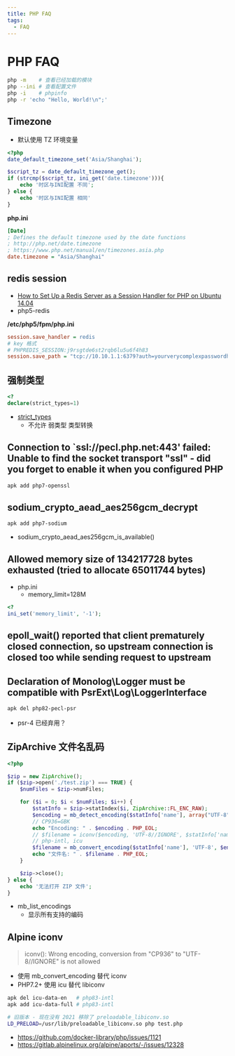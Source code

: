```yaml
---
title: PHP FAQ
tags:
  - FAQ
---
```


# PHP FAQ

```bash
php -m    # 查看已经加载的模块
php --ini # 查看配置文件
php -i    # phpinfo
php -r 'echo "Hello, World!\n";'
```

## Timezone

- 默认使用 TZ 环境变量

```php
<?php
date_default_timezone_set('Asia/Shanghai');

$script_tz = date_default_timezone_get();
if (strcmp($script_tz, ini_get('date.timezone'))){
    echo '时区与INI配置 不同';
} else {
    echo '时区与INI配置 相同'
}
```

**php.ini**

```ini
[Date]
; Defines the default timezone used by the date functions
; http://php.net/date.timezone
; https://www.php.net/manual/en/timezones.asia.php
date.timezone = "Asia/Shanghai"
```

## redis session

- [How to Set Up a Redis Server as a Session Handler for PHP on Ubuntu 14.04](https://www.digitalocean.com/community/tutorials/how-to-set-up-a-redis-server-as-a-session-handler-for-php-on-ubuntu-14-04)
- php5-redis

**/etc/php5/fpm/php.ini**

```ini
session.save_handler = redis
# key 格式
# PHPREDIS_SESSION:j9rsgtde6st2rqb6lu5u6f4h83
session.save_path = "tcp://10.10.1.1:6379?auth=yourverycomplexpasswordhere"
```

## 强制类型

```php
<?
declare(strict_types=1)
```

- [strict_types](https://www.php.net/manual/en/language.types.declarations.php#language.types.declarations.strict)
  - 不允许 弱类型 类型转换

## Connection to `ssl://pecl.php.net:443' failed: Unable to find the socket transport "ssl" - did you forget to enable it when you configured PHP

```bash
apk add php7-openssl
```

<!--
```init php.ini
extension=php_openssl.dll
```
-->

## sodium_crypto_aead_aes256gcm_decrypt

```bash
apk add php7-sodium
```

- sodium_crypto_aead_aes256gcm_is_available()

## Allowed memory size of 134217728 bytes exhausted (tried to allocate 65011744 bytes)

- php.ini
  - memory_limit=128M

```php
<?
ini_set('memory_limit', '-1');
```

## epoll_wait() reported that client prematurely closed connection, so upstream connection is closed too while sending request to upstream

## Declaration of Monolog\Logger must be compatible with PsrExt\Log\LoggerInterface

```bash
apk del php82-pecl-psr
```

- psr-4 已经弃用？

## ZipArchive 文件名乱码

```php
<?php

$zip = new ZipArchive();
if ($zip->open('./test.zip') === TRUE) {
    $numFiles = $zip->numFiles;

    for ($i = 0; $i < $numFiles; $i++) {
        $statInfo = $zip->statIndex($i, ZipArchive::FL_ENC_RAW);
        $encoding = mb_detect_encoding($statInfo['name'], array("UTF-8", "GBK", "ISO-8859-1", "ASCII"));
        // CP936=GBK
        echo "Encoding: " . $encoding . PHP_EOL;
        // $filename = iconv($encoding, 'UTF-8//IGNORE', $statInfo['name']);
        // php-intl, icu
        $filename = mb_convert_encoding($statInfo['name'], 'UTF-8', $encoding);
        echo "文件名: " . $filename . PHP_EOL;
    }

    $zip->close();
} else {
    echo '无法打开 ZIP 文件';
}
```

- mb_list_encodings
  - 显示所有支持的编码

## Alpine iconv

> iconv(): Wrong encoding, conversion from "CP936" to "UTF-8//IGNORE" is not allowed

- 使用 mb_convert_encoding 替代 iconv
- PHP7.2+ 使用 icu 替代 libiconv

```bash
apk del icu-data-en   # php83-intl
apk add icu-data-full # php83-intl
```

```bash
# 旧版本 - 现在没有 2021 移除了 preloadable_libiconv.so
LD_PRELOAD=/usr/lib/preloadable_libiconv.so php test.php
```

- https://github.com/docker-library/php/issues/1121
- https://gitlab.alpinelinux.org/alpine/aports/-/issues/12328
